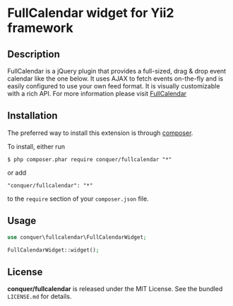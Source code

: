 FullCalendar widget for Yii2 framework
=================

## Description

FullCalendar is a jQuery plugin that provides a full-sized, drag & drop event calendar like the one below. It uses AJAX to fetch events on-the-fly and is easily configured to use your own feed format. It is visually customizable with a rich API.
For more information please visit [FullCalendar](http://codeseven.github.io/toastr/) 

## Installation

The preferred way to install this extension is through [composer](http://fullcalendar.io/). 

To install, either run

```
$ php composer.phar require conquer/fullcalendar "*"
```
or add

```
"conquer/fullcalendar": "*"
```

to the ```require``` section of your `composer.json` file.

## Usage

```php
use conquer\fullcalendar\FullCalendarWidget;

FullCalendarWidget::widget();

```

## License

**conquer/fullcalendar** is released under the MIT License. See the bundled `LICENSE.md` for details.
